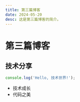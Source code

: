 ```yaml
---
title: 第三篇博客
date: 2024-05-20
desc: 这是第三篇博客的简介。
---
```


# 第三篇博客

## 技术分享

```js
console.log('Hello, 技术世界!');
```

- 技术成长
- 代码之美

